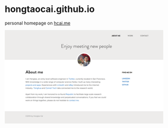 hongtaocai.github.io
====================

personal homepage on [hcai.me](http://www.hcai.me)

![screenshot](img/screencapture-hcai-me.png)